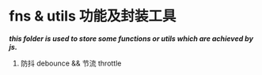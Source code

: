 # fns & utils 功能及封装工具

***this folder is used to store some functions or utils which are achieved by js.***

1. 防抖 debounce && 节流 throttle

